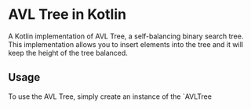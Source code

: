 # AVL Tree in Kotlin

A Kotlin implementation of AVL Tree, a self-balancing binary search tree. This implementation allows you to insert elements into the tree and it will keep the height of the tree balanced.

## Usage

To use the AVL Tree, simply create an instance of the `AVLTree
